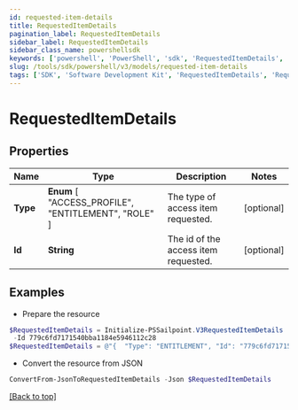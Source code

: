 ```yaml
---
id: requested-item-details
title: RequestedItemDetails
pagination_label: RequestedItemDetails
sidebar_label: RequestedItemDetails
sidebar_class_name: powershellsdk
keywords: ['powershell', 'PowerShell', 'sdk', 'RequestedItemDetails', 'RequestedItemDetails'] 
slug: /tools/sdk/powershell/v3/models/requested-item-details
tags: ['SDK', 'Software Development Kit', 'RequestedItemDetails', 'RequestedItemDetails']
---
```



# RequestedItemDetails

## Properties

Name | Type | Description | Notes
------------ | ------------- | ------------- | -------------
**Type** |  **Enum** [  "ACCESS_PROFILE",    "ENTITLEMENT",    "ROLE" ] | The type of access item requested. | [optional] 
**Id** | **String** | The id of the access item requested. | [optional] 

## Examples

- Prepare the resource
```powershell
$RequestedItemDetails = Initialize-PSSailpoint.V3RequestedItemDetails  -Type ENTITLEMENT `
 -Id 779c6fd7171540bba1184e5946112c28
$RequestedItemDetails = @"{  "Type": "ENTITLEMENT", "Id": "779c6fd7171540bba1184e5946112c28" }"@
```

- Convert the resource from JSON
```powershell
ConvertFrom-JsonToRequestedItemDetails -Json $RequestedItemDetails
```


[[Back to top]](#) 

